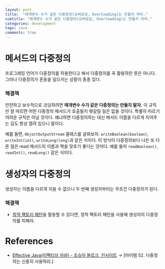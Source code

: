 ```yaml
---
layout: post
title:  "매개변수 수가 같은 다중정의(오버로딩, Overloading)는 만들지 마라."
subtitle: "매개변수 수가 같은 다중정의(오버로딩, Overloading)는 만들지 마라."
categories: development
tags: java
comments: true
---
```


# 메서드의 다중정의

프로그래밍 언어가 다중정의를 허용한다고 해서 다중정의를 꼭 활용하란 뜻은 아니다. 그러나 다중정의가 혼동을 일으키는 상황이 종종 있다. 

### 해결책

안전하고 보수적으로 코딩하려면 **매개변수 수가 같은 다중정의는 만들지 말자.** 이 규칙만 잘 따르면 어떤 다중정의 메서드가 호출될지 헷갈릴 일은 없을 것이다. 특별히 따르기 어려운 규칙은 아닐 것이다. 왜냐하면 다중정의하는 대신 메서드 이름을 다르게 지어주는 길도 항상 열려 있으니 말이다. 

예를 들면, `ObjectOutputStream` 클래스를 살펴보자. `writeBoolean(boolean)`, `writeInt(int)`, `writeLong(long)`과 같은 식이다. 이 방식이 다중정의보다 나은 또 다른 점은 read 메서드의 이름과 짝을 맞추기 좋다는 것이다. 예를 들어 `readBoolean()`, `readInt()`, `readLong()` 같은 식이다. 

# 생성자의 다중정의

생성자는 이름을 다르게 지을 수 없으니 두 번째 생성자부터는 무조건 다중정의가 된다. 

### 해결책

- [정적 팩토리 패턴](https://www.notion.so/1-d231ce073e674e89b1748ed66eadee9b)을 활용할 수 있다면, 정적 팩토리 패턴을 사용해 생성자의 다중정의를 피해라.

# References

- [Effective Java(이펙티브 자바) - 조슈아 블로크, 인사이트](http://www.kyobobook.co.kr/product/detailViewKor.laf?ejkGb=KOR&mallGb=KOR&barcode=9788966262281&orderClick=LEa&Kc=) → [아이템 52. 다중정의는 신중히 사용하라.]